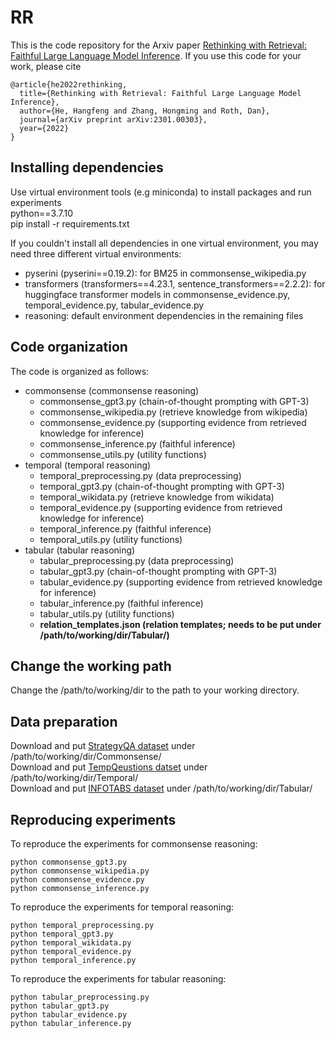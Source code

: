 # RR
This is the code repository for the Arxiv paper [Rethinking with Retrieval: Faithful Large Language Model Inference](https://arxiv.org/pdf/2301.00303.pdf).
If you use this code for your work, please cite
```
@article{he2022rethinking,
  title={Rethinking with Retrieval: Faithful Large Language Model Inference},
  author={He, Hangfeng and Zhang, Hongming and Roth, Dan},
  journal={arXiv preprint arXiv:2301.00303},
  year={2022}
}
```


## Installing dependencies
Use virtual environment tools (e.g miniconda) to install packages and run experiments\
python==3.7.10\
pip install -r requirements.txt

If you couldn't install all dependencies in one virtual environment, you may need three different virtual environments:
- pyserini (pyserini==0.19.2): for BM25 in commonsense_wikipedia.py
- transformers (transformers==4.23.1, sentence_transformers==2.2.2): for huggingface transformer models in commonsense_evidence.py, temporal_evidence.py, tabular_evidence.py
- reasoning: default environment dependencies in the remaining files

## Code organization
The code is organized as follows:
- commonsense (commonsense reasoning)
    - commonsense_gpt3.py (chain-of-thought prompting with GPT-3)
    - commonsense_wikipedia.py (retrieve knowledge from wikipedia)
    - commonsense_evidence.py (supporting evidence from retrieved knowledge for inference)
    - commonsense_inference.py (faithful inference)
    - commonsense_utils.py (utility functions)
- temporal (temporal reasoning)
    - temporal_preprocessing.py (data preprocessing)
    - temporal_gpt3.py (chain-of-thought prompting with GPT-3)
    - temporal_wikidata.py (retrieve knowledge from wikidata)
    - temporal_evidence.py (supporting evidence from retrieved knowledge for inference)
    - temporal_inference.py (faithful inference)
    - temporal_utils.py (utility functions)
- tabular (tabular reasoning)
    - tabular_preprocessing.py (data preprocessing)
    - tabular_gpt3.py (chain-of-thought prompting with GPT-3)
    - tabular_evidence.py (supporting evidence from retrieved knowledge for inference)
    - tabular_inference.py (faithful inference)
    - tabular_utils.py (utility functions)
    - **relation_templates.json (relation templates; needs to be put under /path/to/working/dir/Tabular/)**


## Change the working path
Change the /path/to/working/dir to the path to your working directory.

## Data preparation 
Download and put [StrategyQA dataset](https://github.com/eladsegal/strategyqa/tree/main/data/strategyqa) under /path/to/working/dir/Commonsense/\
Download and put [TempQeustions datset](http://qa.mpi-inf.mpg.de/TempQuestions.zip) under /path/to/working/dir/Temporal/\
Download and put [INFOTABS dataset](https://github.com/Varun221/trans-kblstm/tree/master/data/kinfotabs_withrels) under /path/to/working/dir/Tabular/

## Reproducing experiments
To reproduce the experiments for commonsense reasoning:
```
python commonsense_gpt3.py
python commonsense_wikipedia.py
python commonsense_evidence.py
python commonsense_inference.py
```
To reproduce the experiments for temporal reasoning:
```
python temporal_preprocessing.py
python temporal_gpt3.py
python temporal_wikidata.py
python temporal_evidence.py
python temporal_inference.py
```
To reproduce the experiments for tabular reasoning:
```
python tabular_preprocessing.py
python tabular_gpt3.py
python tabular_evidence.py
python tabular_inference.py
```